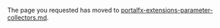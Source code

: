     
The page you requested has moved to [portalfx-extensions-parameter-collectors.md](portalfx-extensions-parameter-collectors.md).